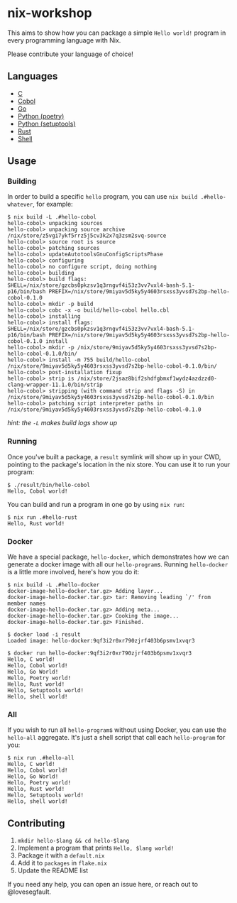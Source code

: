 # nix-workshop

This aims to show how you can package a simple `Hello world!` program in every
programming language with Nix.

Please contribute your language of choice!

## Languages

* [C](./hello-c)
* [Cobol](./hello-cobol)
* [Go](./hello-go)
* [Python (poetry)](./hello-poetry)
* [Python (setuptools)](./hello-setuptools)
* [Rust](./hello-rust)
* [Shell](./hello-shell)

## Usage

### Building

In order to build a specific `hello` program, you can use `nix build
.#hello-whatever`, for example:

```console
$ nix build -L .#hello-cobol
hello-cobol> unpacking sources
hello-cobol> unpacking source archive /nix/store/z5vgi7ykf5rrz5j5cv3k2x7q3zsm2svq-source
hello-cobol> source root is source
hello-cobol> patching sources
hello-cobol> updateAutotoolsGnuConfigScriptsPhase
hello-cobol> configuring
hello-cobol> no configure script, doing nothing
hello-cobol> building
hello-cobol> build flags: SHELL=/nix/store/gzcbs0pkzsv1q3rngvf4i53z3vv7vxl4-bash-5.1-p16/bin/bash PREFIX=/nix/store/9miyav5d5ky5y4603rsxss3yvsd7s2bp-hello-cobol-0.1.0
hello-cobol> mkdir -p build
hello-cobol> cobc -x -o build/hello-cobol hello.cbl
hello-cobol> installing
hello-cobol> install flags: SHELL=/nix/store/gzcbs0pkzsv1q3rngvf4i53z3vv7vxl4-bash-5.1-p16/bin/bash PREFIX=/nix/store/9miyav5d5ky5y4603rsxss3yvsd7s2bp-hello-cobol-0.1.0 install
hello-cobol> mkdir -p /nix/store/9miyav5d5ky5y4603rsxss3yvsd7s2bp-hello-cobol-0.1.0/bin/
hello-cobol> install -m 755 build/hello-cobol /nix/store/9miyav5d5ky5y4603rsxss3yvsd7s2bp-hello-cobol-0.1.0/bin/
hello-cobol> post-installation fixup
hello-cobol> strip is /nix/store/2jsaz8bif2shdfgbmxf1wydz4azdzzd0-clang-wrapper-11.1.0/bin/strip
hello-cobol> stripping (with command strip and flags -S) in /nix/store/9miyav5d5ky5y4603rsxss3yvsd7s2bp-hello-cobol-0.1.0/bin
hello-cobol> patching script interpreter paths in /nix/store/9miyav5d5ky5y4603rsxss3yvsd7s2bp-hello-cobol-0.1.0
```
*hint: the `-L` makes build logs show up*

### Running

Once you've built a package, a `result` symlink will show up in your CWD,
pointing to the package's location in the nix store. You can use it to run your
program:

```console
$ ./result/bin/hello-cobol
Hello, Cobol world!
```

You can build and run a program in one go by using `nix run`:

```console
$ nix run .#hello-rust
Hello, Rust world!
```

### Docker

We have a special package, `hello-docker`, which demonstrates how we can
generate a docker image with all our `hello-program`s. Running `hello-docker` is
a little more involved, here's how you do it:

```console
$ nix build -L .#hello-docker
docker-image-hello-docker.tar.gz> Adding layer...
docker-image-hello-docker.tar.gz> tar: Removing leading `/' from member names
docker-image-hello-docker.tar.gz> Adding meta...
docker-image-hello-docker.tar.gz> Cooking the image...
docker-image-hello-docker.tar.gz> Finished.

$ docker load -i result
Loaded image: hello-docker:9qf3i2r0xr790zjrf403b6psmv1xvqr3

$ docker run hello-docker:9qf3i2r0xr790zjrf403b6psmv1xvqr3
Hello, C world!
Hello, Cobol world!
Hello, Go World!
Hello, Poetry world!
Hello, Rust world!
Hello, Setuptools world!
Hello, shell world!
```

### All

If you wish to run all `hello-program`s without using Docker, you can use the
`hello-all` aggregate. It's just a shell script that call each `hello-program`
for you:

```console
$ nix run .#hello-all
Hello, C world!
Hello, Cobol world!
Hello, Go World!
Hello, Poetry world!
Hello, Rust world!
Hello, Setuptools world!
Hello, shell world!
```

## Contributing

1. `mkdir hello-$lang && cd hello-$lang`
2. Implement a program that prints `Hello, $lang world!`
3. Package it with a `default.nix`
4. Add it to `packages` in `flake.nix`
5. Update the README list

If you need any help, you can open an issue here, or reach out to @lovesegfault.

